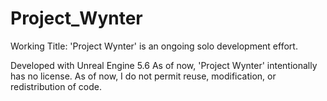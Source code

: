 # Project_Wynter
Working Title: 'Project Wynter' is an ongoing solo development effort. 


Developed with Unreal Engine 5.6
As of now, 'Project Wynter' intentionally has no license. As of now, I do not permit reuse, modification, or redistribution of code. 
